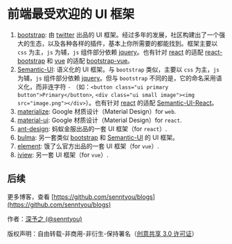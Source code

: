 # 前端最受欢迎的 UI 框架

1. [bootstrap](https://github.com/twbs/bootstrap): 由 [twitter](https://twitter.com/) 出品的 UI 框架。经过多年的发展，社区构建出了一个强大的生态，以及各种各样的插件，基本上你所需要的都能找到。框架主要以 `css` 为主，`js` 为辅，`js` 组件部分依赖 [jquery](https://github.com/jquery/jquery)。也有针对 [react](https://github.com/facebook/react) 的适配 [react-bootstrap](https://github.com/react-bootstrap/react-bootstrap) 和 [vue](https://github.com/vuejs/vue) 的适配 [bootstrap-vue](https://github.com/bootstrap-vue/bootstrap-vue)。
2. [Semantic-UI](https://github.com/Semantic-Org/Semantic-UI): 语义化的 UI 框架。与 `bootstrap` 类似，主要以 `css` 为主，`js` 为辅，`js` 组件部分依赖 [jquery](https://github.com/jquery/jquery)。但与 `bootstrap` 不同的是，它的命名采用语义化，而非连字符 `-` （如：`<button class="ui primary button">Primary</button>`, `<div class="ui small image"><img src="image.png"></div>`）。也有针对 [react](https://github.com/facebook/react) 的适配 [Semantic-UI-React](https://github.com/Semantic-Org/Semantic-UI-React)。
3. [materialize](https://github.com/Dogfalo/materialize): Google 材质设计（Material Design）for `web`.
4. [material-ui](https://github.com/mui-org/material-ui): Google 材质设计（Material Design）for `react`.
5. [ant-design](https://github.com/ant-design/ant-design): 蚂蚁金服出品的一套 UI 框架（for `react`）.
6. [bulma](https://github.com/jgthms/bulma): 另一套类似 [bootstrap](https://github.com/twbs/bootstrap) 和 [Semantic-UI](https://github.com/Semantic-Org/Semantic-UI) 的 UI 框架。
7. [element](https://github.com/ElemeFE/element): 饿了么官方出品的一套 UI 框架（for `vue`）.
8. [iview](https://github.com/iview/iview): 另一套 UI 框架（for `vue`）.

## 后续

更多博客，查看 [https://github.com/senntyou/blogs](https://github.com/senntyou/blogs)

作者：[深予之 (@senntyou)](https://github.com/senntyou)

版权声明：自由转载-非商用-非衍生-保持署名（[创意共享 3.0 许可证](https://creativecommons.org/licenses/by-nc-nd/3.0/deed.zh)）
